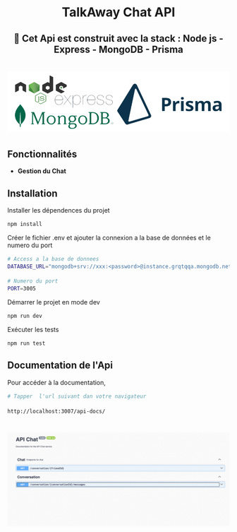 <h1 align="center"><strong> TalkAway Chat API</strong></h1>

<div align="center"><h2>🚀 Cet Api est construit avec la stack : Node js - Express - MongoDB - Prisma </h2></div>

<h1 align="center">

![](./docs/readme_stack.png)

</h1>



## Fonctionnalités

- **Gestion du Chat**


## Installation

Installer les dépendences du projet

```sh
npm install 
```

Créer le fichier  .env et ajouter la connexion a la base de données et le numero du port 

```sh
# Access a la base de donnees
DATABASE_URL="mongodb+srv://xxx:<password>@instance.grqtqqa.mongodb.net/?retryWrites=true&w=majority"

# Numero du port
PORT=3005
```

Démarrer le projet en mode dev

```sh
npm run dev
```

Exécuter les tests

```sh
npm run test
```

## Documentation de l'Api
Pour accéder à la documentation,
```sh
# Tapper  l'url suivant dan votre navigateur

http://localhost:3007/api-docs/
```


<h1 align="center">

![](./docs/api_docs.png)

</h1>
